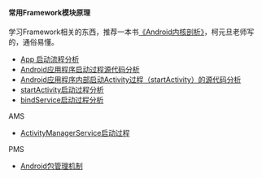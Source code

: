 #### 常用Framework模块原理
学习Framework相关的东西，推荐一本书[《Android内核剖析》](https://e.jd.com/30149955.html)，柯元旦老师写的，通俗易懂。

- [App 启动流程分析](https://zhuanlan.zhihu.com/p/59801160)
- [Android应用程序启动过程源代码分析](https://blog.csdn.net/luoshengyang/article/details/6689748)
- [Android应用程序内部启动Activity过程（startActivity）的源代码分析](https://blog.csdn.net/luoshengyang/article/details/6703247)
- [startActivity启动过程分析](http://gityuan.com/2016/03/12/start-activity/)
- [bindService启动过程分析](http://gityuan.com/2016/05/01/bind-service/)

AMS

- [ActivityManagerService启动过程](http://gityuan.com/2016/02/21/activity-manager-service/)



PMS

- [Android包管理机制](http://liuwangshu.cn/tags/Android%E5%8C%85%E7%AE%A1%E7%90%86%E6%9C%BA%E5%88%B6/)

